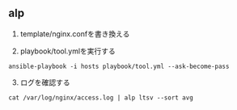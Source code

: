 ## alp

1. template/nginx.confを書き換える

2. playbook/tool.ymlを実行する 

```
ansible-playbook -i hosts playbook/tool.yml --ask-become-pass
```

3. ログを確認する

```
cat /var/log/nginx/access.log | alp ltsv --sort avg
```
